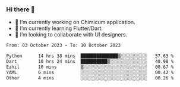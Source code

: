 ### Hi there 👋

<!--
**devcat37/devcat37** is a ✨ _special_ ✨ repository because its `README.md` (this file) appears on your GitHub profile.-->


- 🔭 I’m currently working on Chimicum application.
- 🌱 I’m currently learning Flutter/Dart.
- 👯 I’m looking to collaborate with UI designers.
<!-- - 🤔 I’m looking for help with ... -->

<!--START_SECTION:waka-->

```txt
From: 03 October 2023 - To: 10 October 2023

Python      14 hrs 38 mins  ██████████████▒░░░░░░░░░░   57.63 %
Dart        10 hrs 24 mins  ██████████▒░░░░░░░░░░░░░░   40.98 %
Ezhil       10 mins         ▒░░░░░░░░░░░░░░░░░░░░░░░░   00.67 %
YAML        6 mins          ░░░░░░░░░░░░░░░░░░░░░░░░░   00.42 %
Other       4 mins          ░░░░░░░░░░░░░░░░░░░░░░░░░   00.26 %
```

<!--END_SECTION:waka-->
